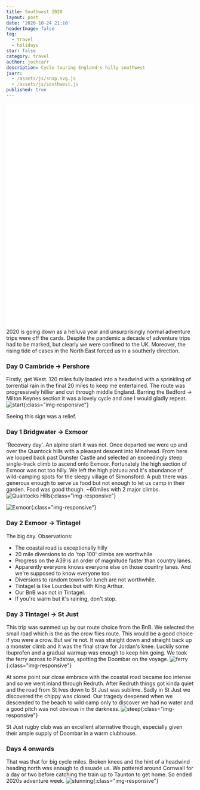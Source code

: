 ```yaml
---
title: Southwest 2020
layout: post
date: '2020-10-24 21:10'
headerImage: false
tag:
  - travel
  - holidays
star: false
category: travel
author: joshcarr
description: Cycle touring England's hilly southwest
jsarr:
  - /assets/js/snap.svg.js
  - /assets/js/southwest.js
published: true
---
```


<style>
.container {
  position: sticky;
  position: -webkit-sticky;
  top:0;
  background-color: white;
  z-index:10;
  height: 15vh;
  overflow: hidden;
}
</style>
<div class="container">
<svg id="someID" width="100%" height="100%" preserveAspectRatio="none" viewBox="0 130 600 150" ></svg>
</div>

<div markdown="1" class="contentCont" id="scroll">
2020 is going down as a helluva year and unsurprisingly normal adventure trips were off the cards. Despite the pandemic a decade of adventure trips had to be marked, but clearly we were confined to the UK. Moreover, the rising tide of cases in the North East forced us in a southerly direction. 

### Day 0 Cambride -> Pershore
Firstly, get West. 120 miles fully loaded into a headwind with a sprinkling of torrential rain in the final 20 miles to keep me entertained. The route was progressively hillier and cut through middle England. Barring the Bedford -> Milton Keynes section it was a lovely cycle and one I would gladly repeat. 
![start](/assets/images/sw2020/pershore.jpg){:class="img-responsive"}
<figcaption>Seeing this sign was a relief.</figcaption>


### Day 1 Bridgwater -> Exmoor
'Recovery day'. An alpine start it was not. Once departed we were up and over the Quantock hills with a pleasant descent into Minehead. From here we looped back past Dunster Castle and selected an exceedingly steep single-track climb to ascend onto Exmoor. Fortunately the high section of Exmoor was not too hilly. We left the high platuau and it's abundance of wild-camping spots for the sleepy village of Simonsford. A pub there was generous enough to serve us food but not enough to let us camp in their garden. Food was good though. ~60miles with 2 major climbs. 
![Quantocks Hills](/assets/images/sw2020/quants.jpg){:class="img-responsive"}

![Exmoor](/assets/images/sw2020/exmoor.jpg){:class="img-responsive"}


### Day 2 Exmoor -> Tintagel
The big day. Observations:
- The coastal road is exceptionally hilly
- 20 mile diversions to do 'top 100' climbs are worthwhile
- Progress on the A39 is an order of magnitude faster than country lanes.
- Apparently everyone knows everyone else on those country lanes. And we're supposed to know everyone too.
- Diversions to random towns for lunch are not worthwhile.
- Tintagel is like Lourdes but with King Arthur.
- Our BnB was not in Tintagel.
- If you're warm but it's raining, don't stop.


### Day 3 Tintagel -> St Just
This trip was summed up by our route choice from the BnB. We selected the small road which is the as the crow flies route. This would be a good choice if you were a crow. But we're not. It was straight down and straight back up a monster climb and it was the final straw for Jordan's knee. Luckily some Ibuprofen and a gradual warmup was enough to keep him going. We took the ferry across to Padstow, spotting the Doombar on the voyage. 
![ferry](/assets/images/sw2020/ferry.jpg){:class="img-responsive"}

At some point our close embrace with the coastal road became too intense and so we went inland through Redruth. After Redruth things got kinda quiet and the road from St Ives down to St Just was sublime. Sadly in St Just we discovered the chippy was closed. Our tragedy deepened when we descended to the beach to wild camp only to discover we had no water and a good pitch was not obvious in the darkness. 
![steep](/assets/images/sw2020/steep.jpg){:class="img-responsive"}

St Just rugby club was an excellent alternative though, especially given their ample supply of Doombar in a warm clubhouse.

### Days 4 onwards
That was that for big cycle miles. Broken knees and the hint of a headwind heading north was enough to dissuade us. We pottered around Cornwall for a day or two before catching the train up to Taunton to get home. So ended 2020s adventure week. 
![stunning](/assets/images/sw2020/stunning.jpg){:class="img-responsive"}


</div>

